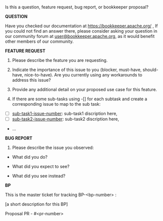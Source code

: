 Is this a question, feature request, bug report, or bookkeeper proposal?

**QUESTION**

Have you checked our documentation at https://bookkeeper.apache.org/ , If you could not find an answer there, please consider asking your question in our community forum at user@bookkeeper.apache.org, as it would benefit other members of our community.


**FEATURE REQUEST**

1. Please describe the feature you are requesting.

2. Indicate the importance of this issue to you (blocker, must-have, should-have, nice-to-have). Are you currently using any workarounds to address this issue?

3. Provide any additional detail on your proposed use case for this feature.

4. If there are some sub-tasks using -[] for each subtask and create a corresponding issue to map to the sub task:
- [ ] [sub-task1-issue-number](example_sub_issue1_link_here): sub-task1 discription here, 
- [ ] [sub-task2-issue-number](example_sub_issue2_link_here): sub-task2 discription here,
- ...


**BUG REPORT**

1. Please describe the issue you observed:

- What did you do?

- What did you expect to see?

- What did you see instead?

**BP**

This is the master ticket for tracking BP-&lt;bp-number&gt; :

[a short description for this BP]

Proposal PR - #&lt;pr-number&gt;
